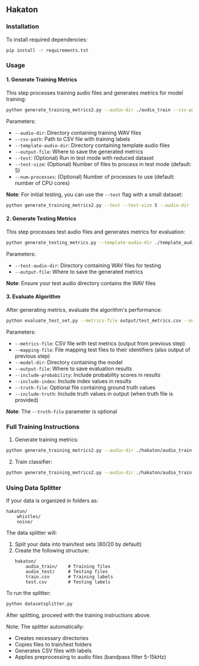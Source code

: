 ## Hakaton

### Installation

To install required dependencies:

```bash
pip install -r requirements.txt
```

### Usage

#### 1. Generate Training Metrics

This step processes training audio files and generates metrics for model training:

```bash
python generate_training_metrics2.py --audio-dir ./audio_train --csv-path ./train.csv --template-audio-dir ./templates/audio --output-file ./output/train_metrics.csv
```

Parameters:

- `--audio-dir`: Directory containing training WAV files
- `--csv-path`: Path to CSV file with training labels
- `--template-audio-dir`: Directory containing template audio files
- `--output-file`: Where to save the generated metrics
- `--test`: (Optional) Run in test mode with reduced dataset
- `--test-size`: (Optional) Number of files to process in test mode (default: 5)
- `--num-processes`: (Optional) Number of processes to use (default: number of CPU cores)

**Note**: For initial testing, you can use the `--test` flag with a small dataset:

```bash
python generate_training_metrics2.py --test --test-size 5 --audio-dir ./audio_train --csv-path ./train.csv
```

#### 2. Generate Testing Metrics

This step processes test audio files and generates metrics for evaluation:

```bash
python generate_testing_metrics.py --template-audio-dir ./template_audio --template-file ./templates/template_definitions.csv --test-audio-dir ./audio_test --output-file ./output/test_metrics.csv
```

Parameters:

- `--test-audio-dir`: Directory containing WAV files for testing
- `--output-file`: Where to save the generated metrics

**Note**: Ensure your test audio directory contains the WAV files

#### 3. Evaluate Algorithm

After generating metrics, evaluate the algorithm's performance:

```bash
python evaluate_test_set.py --metrics-file output/test_metrics.csv --mapping-file output/test_file_mapping.csv --model-dir ./model --output-file output/result.csv --include-probability --include-index --truth-file=output/test1.csv --include-truth
```

Parameters:

- `--metrics-file`: CSV file with test metrics (output from previous step)
- `--mapping-file`: File mapping test files to their identifiers (also output of previous step)
- `--model-dir`: Directory containing the model
- `--output-file`: Where to save evaluation results
- `--include-probability`: Include probability scores in results
- `--include-index`: Include index values in results
- `--truth-file`: Optional file containing ground truth values
- `--include-truth`: Include truth values in output (when truth file is provided)

**Note**: The `--truth-file` parameter is optional

### Full Training Instructions

1. Generate training metrics:

```bash
python generate_training_metrics2.py --audio-dir ./hakaton/audio_train --csv-path ./hakaton/train.csv --output-file dolphin_train_metrics.csv --template-audio-dir ./template_audio
```

2. Train classifier:

```bash
python generate_training_metrics2.py --audio-dir ./hakaton/audio_train --csv-path ./hakaton/train.csv --output-file dolphin_train_metrics.csv --template-audio-dir ./template_audio
```

### Using Data Splitter

If your data is organized in folders as:

```
hakaton/
    whistles/
    noise/
```

The data splitter will:

1. Split your data into train/test sets (80/20 by default)
2. Create the following structure:
   ```
   hakaton/
       audio_train/    # Training files
       audio_test/     # Testing files
       train.csv       # Training labels
       test.csv        # Testing labels
   ```

To run the splitter:

```bash
python datasetsplitter.py
```

After splitting, proceed with the training instructions above.

Note: The splitter automatically:

- Creates necessary directories
- Copies files to train/test folders
- Generates CSV files with labels
- Applies preprocessing to audio files (bandpass filter 5-15kHz)
